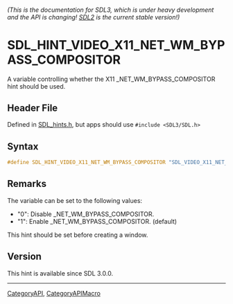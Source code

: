 ###### (This is the documentation for SDL3, which is under heavy development and the API is changing! [SDL2](https://wiki.libsdl.org/SDL2/) is the current stable version!)
# SDL_HINT_VIDEO_X11_NET_WM_BYPASS_COMPOSITOR

A variable controlling whether the X11 _NET_WM_BYPASS_COMPOSITOR hint should be used.

## Header File

Defined in [SDL_hints.h](https://github.com/libsdl-org/SDL/blob/main/include/SDL3/SDL_hints.h), but apps should use `#include <SDL3/SDL.h>`

## Syntax

```c
#define SDL_HINT_VIDEO_X11_NET_WM_BYPASS_COMPOSITOR "SDL_VIDEO_X11_NET_WM_BYPASS_COMPOSITOR"
```

## Remarks

The variable can be set to the following values:

- "0": Disable _NET_WM_BYPASS_COMPOSITOR.
- "1": Enable _NET_WM_BYPASS_COMPOSITOR. (default)

This hint should be set before creating a window.

## Version

This hint is available since SDL 3.0.0.

----
[CategoryAPI](CategoryAPI), [CategoryAPIMacro](CategoryAPIMacro)

